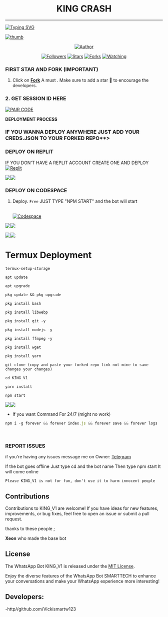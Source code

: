 <h1 align="center"> KING CRASH </h1>
<p align="center">  
  
***
  
<a href="https://git.io/typing-svg"><img src="https://readme-typing-svg.demolab.com?font=Black+Ops+One&size=50&pause=1000&color=1BAFBAFF&center=true&width=910&height=100&lines=THANKS FOR CHOOSING ;KING+V1;WHATSAPP+BUG+BOT;CREATED+BY+SMARTTECH+BOY;RELEASED+15-08-24" alt="Typing SVG" /></a>
  </p>
    <a href="https://telegra.ph/file/c67f37ba9636b2c4ae9ed.jpg"><img src="https://telegra.ph/file/c67f37ba9636b2c4ae9ed.jpg" alt="thumb" border="0"></a>
<p align="center">
<p align="center">
<a href="https://github.com/Vickismartw123/King-V1"><img title="Author" src="https://img.shields.io/badge/KING-V1?style=for-the-badge&logo=github"></a>
<p align="center">
<a href="https://github.com/Vickismartw123/followers"><img title="Followers" src="https://img.shields.io/github/followers/Vickismartw123?color=blue&style=flat-square"></a>
<a href="https://github.com/Vickismartw123/KING_V1/stargazers/"><img title="Stars" src="https://img.shields.io/github/stars/Vickismartw123/King-V1-Star?color=red&style=flat-square"></a>
<a href="https://github.com/Vickismartw123/King-V1/network/members"><img title="Forks" src="https://img.shields.io/github/forks/Vickismartw123/King-V1?color=green&style=flat-square"></a>
<a href="https://github.com/Vickismartw123/King-V1/watchers"><img title="Watching" src="https://img.shields.io/github/watchers/Vickismartw123/King-V1?label=Watchers&color=yellow&style=flat-square"></a>

### FIRST STAR AND FORK (IMPORTANT) 

1. Click on **[Fork](https://github.com/Vickismartw123/King-V1/fork)** A must . Make sure to add a star 🌟 to encourage the developers.
### 2. GET SESSION ID HERE 

<a href='https://replit.com/@obidikechikadib/Toxic-Creds#main.sh' target="_blank"><img alt='PAIR CODE' src='https://img.shields.io/badge/Click here to get your Creds file-blue?style=for-the-badge&logo=opencv&logoColor=white'/></a> 

**DEPLOYMENT PROCESS**
### IF YOU WANNA DEPLOY ANYWHERE JUST ADD YOUR CREDS.JSON TO YOUR FORKED REPO**>

### DEPLOY ON REPLIT
IF YOU DON'T HAVE A REPLIT ACCOUNT CREATE ONE AND DEPLOY 
    <br>
    <a href='https://replit.com/github.com/Vickismartw123/King-V1'
    target="_blank"><img alt='Replit' src='https://img.shields.io/badge/-Deploy-red?style=for-the-badge&logo=replit&logoColor=white'/></a>

<a><img src='https://i.imgur.com/LyHic3i.gif'/></a><a><img src='https://i.imgur.com/LyHic3i.gif'/></a>
### DEPLOY ON CODESPACE 
1. Deploy. `Free`
JUST TYPE "NPM START" and the bot will start
 
    <br>
    <a href='https://github.com/codespaces' target="_blank"><img alt='Codespace' src='https://img.shields.io/badge/-Deploy-green?style=for-the-badge&logo=codespace&logoColor=white'/></a>
<a><img src='https://i.imgur.com/LyHic3i.gif'/></a><a><img src='https://i.imgur.com/LyHic3i.gif'/></a>    

<a><img src='https://i.imgur.com/LyHic3i.gif'/></a><a><img src='https://i.imgur.com/LyHic3i.gif'/></a>
# Termux Deployment
```
termux-setup-storage
```
```
apt update
```
```
apt upgrade
```
```
pkg update && pkg upgrade
```
```
pkg install bash
```
```
pkg install libwebp
```
```
pkg install git -y
```
```
pkg install nodejs -y
```
```
pkg install ffmpeg -y 
```
```
pkg install wget
```
```
pkg install yarn
```
```
git clone (copy and paste your forked repo link not mine to save changes your changes) 
```
```
cd KING_V1
```
```
yarn install
```
```
npm start
```
<a><img src='https://i.imgur.com/LyHic3i.gif'/></a><a><img src='https://i.imgur.com/LyHic3i.gif'/></a>
- If you want Command For 24/7 (might no work) 
```js
npm i -g forever && forever index.js && forever save && forever logs
```
<br>

### REPORT ISSUES

if you're having any issues message me on
Owner: [Telegram](https://t.me/Vicki1111) 

If the bot goes offline 
Just type cd and the bot name 
Then type npm start
It will come online

`Please KING_V1 is not for fun, don't use it to harm innocent people`


## Contributions

Contributions to KING_V1 are welcome! If you have ideas for new features, improvements, or bug fixes, feel free to open an issue or submit a pull request. <br>

   thanks to these people ;

   **Xeon** who made the base bot <br>


## License

The WhatsApp Bot KING_V1 is released under the [MIT License](https://opensource.org/licenses/MIT).

Enjoy the diverse features of the WhatsApp Bot SMARTTECH to enhance your conversations and make your WhatsApp experience more interesting!

## Developers:

-http//github.com/Vickismartw123 
